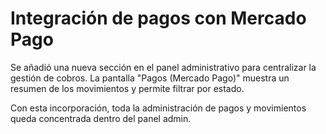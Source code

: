 # Integración de pagos con Mercado Pago

Se añadió una nueva sección en el panel administrativo para centralizar la gestión de cobros.
La pantalla "Pagos (Mercado Pago)" muestra un resumen de los movimientos y permite filtrar por estado.

Con esta incorporación, toda la administración de pagos y movimientos queda concentrada dentro del panel admin.
